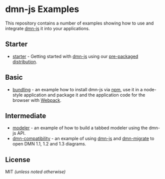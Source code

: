 # dmn-js Examples

This repository contains a number of examples showing how to use and integrate
[dmn-js](https://github.com/bpmn-io/dmn-js) it into your applications.


## Starter

* [starter](./starter) - Getting started with [dmn-js](https://github.com/bpmn-io/dmn-js) using our [pre-packaged distribution](./pre-packaged).

## Basic

* [bundling](./bundling) - an example how to install dmn-js via [npm](http://npmjs.org), use it in a node-style application and package it and the application code for the browser with [Webpack](https://webpack.js.org).

## Intermediate

* [modeler](https://github.com/bpmn-io/dmn-js-examples/tree/master/modeler) - an example of how to build a tabbed modeler using the dmn-js API.
* [dmn-compatibility](./dmn-compatibility) - an example of using [dmn-js](https://github.com/bpmn-io/dmn-js) and [dmn-migrate](https://github.com/bpmn-io/dmn-migrate) to open DMN 1.1, 1.2 and 1.3 diagrams.

## License

MIT _(unless noted otherwise)_

